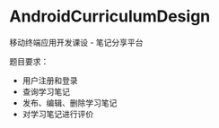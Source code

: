 # AndroidCurriculumDesign

移动终端应用开发课设 - 笔记分享平台

题目要求：

- 用户注册和登录
- 查询学习笔记
- 发布、编辑、删除学习笔记
- 对学习笔记进行评价